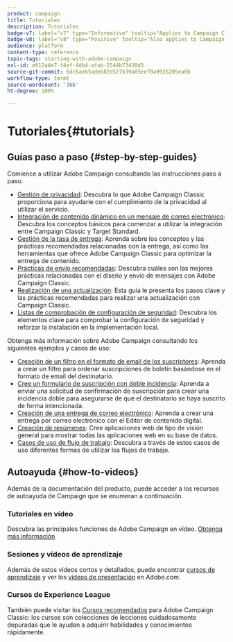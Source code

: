 ```yaml
---
product: campaign
title: Tutoriales
description: Tutoriales
badge-v7: label="v7" type="Informative" tooltip="Applies to Campaign Classic v7"
badge-v8: label="v8" type="Positive" tooltip="Also applies to Campaign v8"
audience: platform
content-type: reference
topic-tags: starting-with-adobe-campaign
exl-id: e612a4e7-f4ef-4db4-afab-5544b73430d3
source-git-commit: 6dc6aeb5adeb82d527b39a05ee70a9926205ea0b
workflow-type: tm+mt
source-wordcount: '366'
ht-degree: 100%

---
```


# Tutoriales{#tutorials}



## Guías paso a paso {#step-by-step-guides}

Comience a utilizar Adobe Campaign consultando las instrucciones paso a paso.

* [Gestión de privacidad](https://helpx.adobe.com/es/campaign/kb/acc-privacy.html): Descubra lo que Adobe Campaign Classic proporciona para ayudarle con el cumplimiento de la privacidad al utilizar el servicio.
* [Integración de contenido dinámico en un mensaje de correo electrónico](https://experienceleague.adobe.com/es/docs/campaign-classic/using/integrating-with-adobe-experience-cloud/adobe-target/inserting-a-dynamic-image.html): Descubra los conceptos básicos para comenzar a utilizar la integración entre Campaign Classic y Target Standard.
* [Gestión de la tasa de entrega](../../delivery/using/about-deliverability.md): Aprenda sobre los conceptos y las prácticas recomendadas relacionadas con la entrega, así como las herramientas que ofrece Adobe Campaign Classic para optimizar la entrega de contenido.
* [Prácticas de envío recomendadas](../../delivery/using/delivery-best-practices.md): Descubra cuáles son las mejores prácticas relacionadas con el diseño y envío de mensajes con Adobe Campaign Classic.
* [Realización de una actualización](https://helpx.adobe.com/es/campaign/kb/acc-build-upgrade.html): Esta guía le presenta los pasos clave y las prácticas recomendadas para realizar una actualización con Campaign Classic.
* [Listas de comprobación de configuración de seguridad](https://helpx.adobe.com/es/campaign/kb/acc-security.html): Descubra los elementos clave para comprobar la configuración de seguridad y reforzar la instalación en la implementación local.

Obtenga más información sobre Adobe Campaign consultando los siguientes ejemplos y casos de uso:

* [Creación de un filtro en el formato de email de los suscriptores](../../platform/using/use-case.md#creating-a-filter-on-the-email-format-of-subscribers): Aprenda a crear un filtro para ordenar suscripciones de boletín basándose en el formato de email del destinatario.
* [Cree un formulario de suscripción con doble incidencia](../../web/using/use-cases--web-forms.md#create-a-subscription--form-with-double-opt-in): Aprenda a enviar una solicitud de confirmación de suscripción para crear una incidencia doble para asegurarse de que el destinatario se haya suscrito de forma intencionada.
* [Creación de una entrega de correo electrónico](../../web/using/use-case--creating-an-email-delivery.md): Aprenda a crear una entrega por correo electrónico con el Editor de contenido digital.
* [Creación de resúmenes](../../web/using/use-cases--creating-overviews.md): Cree aplicaciones web de tipo de visión general para mostrar todas las aplicaciones web en su base de datos.
* [Casos de uso de flujo de trabajo](../../workflow/using/about-workflow-use-cases.md): Descubra a través de estos casos de uso diferentes formas de utilizar los flujos de trabajo.

## Autoayuda {#how-to-videos}

Además de la documentación del producto, puede acceder a los recursos de autoayuda de Campaign que se enumeran a continuación.

### Tutoriales en vídeo

Descubra las principales funciones de Adobe Campaign en vídeo. [Obtenga más información](https://experienceleague.adobe.com/docs/campaign-classic-learn/tutorials/overview.html?lang=es)

### Sesiones y vídeos de aprendizaje

Además de estos vídeos cortos y detallados, puede encontrar [cursos de aprendizaje](https://learning.adobe.com/catalog.html) y ver los [vídeos de presentación](https://experienceleague.adobe.com/docs/home-tutorials.html?lang=es) en Adobe.com.

### Cursos de Experience League

También puede visitar los [Cursos recomendados](https://experienceleague.adobe.com/?lang=es#dashboard/learning) para Adobe Campaign Classic: los cursos son colecciones de lecciones cuidadosamente depuradas que le ayudan a adquirir habilidades y conocimientos rápidamente.
